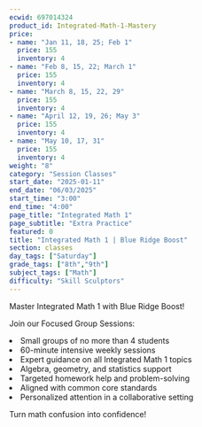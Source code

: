 ```yaml
---
ecwid: 697014324
product_id: Integrated-Math-1-Mastery
price:
- name: "Jan 11, 18, 25; Feb 1"
  price: 155
  inventory: 4
- name: "Feb 8, 15, 22; March 1"
  price: 155
  inventory: 4
- name: "March 8, 15, 22, 29"
  price: 155
  inventory: 4
- name: "April 12, 19, 26; May 3"
  price: 155
  inventory: 4
- name: "May 10, 17, 31"
  price: 155
  inventory: 4
weight: "8"
category: "Session Classes"
start_date: "2025-01-11"
end_date: "06/03/2025"
start_time: "3:00"
end_time: "4:00"
page_title: "Integrated Math 1"
page_subtitle: "Extra Practice"
featured: 0
title: "Integrated Math 1 | Blue Ridge Boost"
section: classes
day_tags: ["Saturday"]
grade_tags: ["8th","9th"]
subject_tags: ["Math"]
difficulty: "Skill Sculptors"
---
```

<p>Master Integrated Math 1 with Blue Ridge Boost!</p><p>Join our Focused Group Sessions:</p><li>Small groups of no more than 4 students</li><li>60-minute intensive weekly sessions</li><li>Expert guidance on all Integrated Math 1 topics</li><li>Algebra, geometry, and statistics support</li><li>Targeted homework help and problem-solving</li><li>Aligned with common core standards</li><li>Personalized attention in a collaborative setting</li><p>Turn math confusion into confidence!</p>
